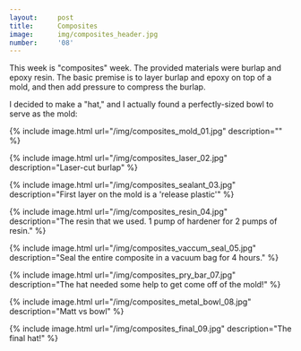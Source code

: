 ```yaml
---
layout:     post
title:      Composites
image:      img/composites_header.jpg
number:     '08'
---
```


This week is "composites" week. The provided materials were burlap and epoxy resin. The basic premise is to layer
burlap and epoxy on top of a mold, and then add pressure to compress the burlap.

I decided to make a "hat," and I actually found a perfectly-sized bowl to serve as the mold:

{% include image.html url="/img/composites_mold_01.jpg" description="" %}

{% include image.html url="/img/composites_laser_02.jpg" description="Laser-cut burlap" %}

{% include image.html url="/img/composites_sealant_03.jpg" description="First layer on the mold is a 'release plastic'" %}

{% include image.html url="/img/composites_resin_04.jpg" description="The resin that we used. 1 pump of hardener for 2 pumps of resin." %}

{% include image.html url="/img/composites_vaccum_seal_05.jpg" description="Seal the entire composite in a vacuum bag for 4 hours." %}

{% include image.html url="/img/composites_pry_bar_07.jpg" description="The hat needed some help to get come off of the mold!" %}

{% include image.html url="/img/composites_metal_bowl_08.jpg" description="Matt vs bowl" %}

{% include image.html url="/img/composites_final_09.jpg" description="The final hat!" %}



